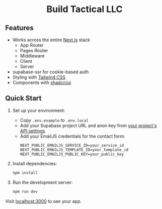 <h1 align="center">Build Tactical LLC</h1>

<p align="center">
 
</p>

## Features

- Works across the entire [Next.js](https://nextjs.org) stack
  - App Router
  - Pages Router
  - Middleware
  - Client
  - Server
- supabase-ssr for cookie-based auth
- Styling with [Tailwind CSS](https://tailwindcss.com)
- Components with [shadcn/ui](https://ui.shadcn.com/)

## Quick Start

1. Set up your environment:
   - Copy `.env.example` to `.env.local`
   - Add your Supabase project URL and anon key from [your project's API settings](https://app.supabase.com/project/_/settings/api)
   - Add your EmailJS credentials for the contact form:
     ```
     NEXT_PUBLIC_EMAILJS_SERVICE_ID=your_service_id
     NEXT_PUBLIC_EMAILJS_TEMPLATE_ID=your_template_id
     NEXT_PUBLIC_EMAILJS_PUBLIC_KEY=your_public_key
     ```

2. Install dependencies:
   ```bash
   npm install
   ```

3. Run the development server:
   ```bash
   npm run dev
   ```

Visit [localhost:3000](http://localhost:3000/) to see your app.
